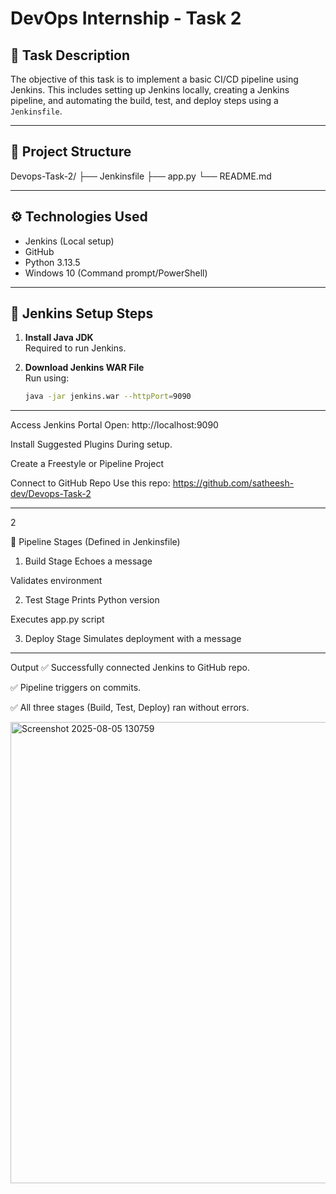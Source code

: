 # DevOps Internship - Task 2

## 📌 Task Description

The objective of this task is to implement a basic CI/CD pipeline using Jenkins. This includes setting up Jenkins locally, creating a Jenkins pipeline, and automating the build, test, and deploy steps using a `Jenkinsfile`.

---

## 📁 Project Structure

Devops-Task-2/
├── Jenkinsfile
├── app.py
└── README.md

---

## ⚙️ Technologies Used

- Jenkins (Local setup)
- GitHub
- Python 3.13.5
- Windows 10 (Command prompt/PowerShell)

---

## 🚀 Jenkins Setup Steps

1. **Install Java JDK**  
   Required to run Jenkins.

2. **Download Jenkins WAR File**  
   Run using:
   ```bash
   java -jar jenkins.war --httpPort=9090

---

   Access Jenkins Portal
Open: http://localhost:9090

Install Suggested Plugins
During setup.

Create a Freestyle or Pipeline Project

Connect to GitHub Repo
Use this repo: https://github.com/satheesh-dev/Devops-Task-2

---

 2

🧪 Pipeline Stages (Defined in Jenkinsfile)
1. Build Stage
Echoes a message

Validates environment

2. Test Stage
Prints Python version

Executes app.py script

3. Deploy Stage
Simulates deployment with a message

---

Output
✅ Successfully connected Jenkins to GitHub repo.

✅ Pipeline triggers on commits.

✅ All three stages (Build, Test, Deploy) ran without errors.


<img width="766" height="738" alt="Screenshot 2025-08-05 130759" src="https://github.com/user-attachments/assets/6d4d802d-5fc6-4b36-9db3-116cf0ac682b" />

